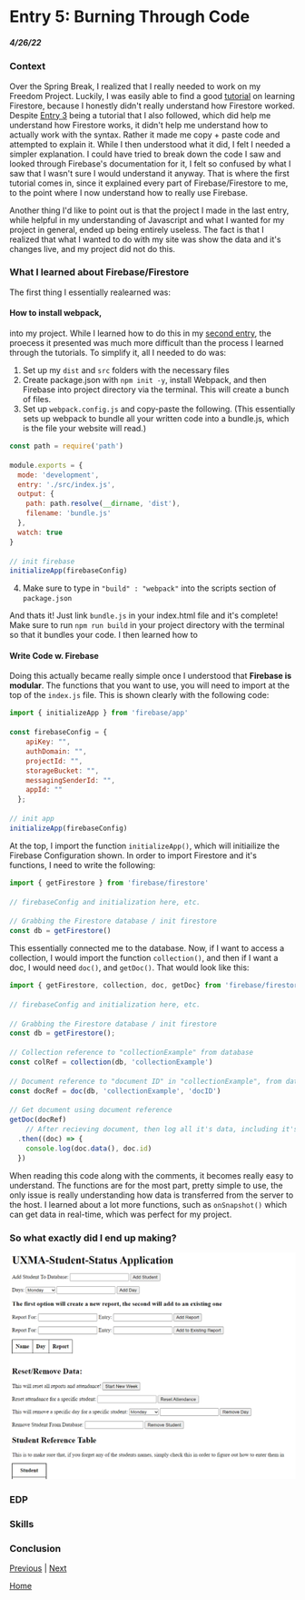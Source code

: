 # Entry 5: Burning Through Code
##### 4/26/22

### Context

Over the Spring Break, I realized that I really needed to work on my Freedom Project. Luckily, I was easily able to find a good [tutorial](https://www.youtube.com/watch?v=9zdvmgGsww0&list=PL4cUxeGkcC9jERUGvbudErNCeSZHWUVlb) on learning Firestore, because I honestly didn't really understand how Firestore worked. Despite [Entry 3](entry03.md) being a tutorial that I also followed, which did help me understand how Firestore works, it didn't help me understand how to actually work with the syntax. Rather it made me copy + paste code and attempted to explain it. While I then understood what it did, I felt I needed a simpler explanation. I could have tried to break down the code I saw and looked through Firebase's documentation for it, I felt so confused by what I saw that I wasn't sure I would understand it anyway. That is where the first tutorial comes in, since it explained every part of Firebase/Firestore to me, to the point where I now understand how to really use Firebase. 

Another thing I'd like to point out is that the project I made in the last entry, while helpful in my understanding of Javascript and what I wanted for my project in general, ended up being entirely useless. The fact is that I realized that what I wanted to do with my site was show the data and it's changes live, and my project did not do this. 

### What I learned about Firebase/Firestore

The first thing I essentially realearned was:
#### **How to install webpack,**
into my project. While I learned how to do this in my [second entry](entry02.md), the proecess it presented was much more difficult than the process I learned through the tutorials. To simplify it, all I needed to do was:
1. Set up my `dist` and `src` folders with the necessary files
2. Create package.json with `npm init -y`, install Webpack, and then Firebase into project directory via the terminal. This will create a bunch of files. 
3. Set up `webpack.config.js` and copy-paste the following. (This essentially sets up webpack to bundle all your written code into a bundle.js, which is the file your website will read.)
``` javascript
const path = require('path')

module.exports = {
  mode: 'development',
  entry: './src/index.js',
  output: {
    path: path.resolve(__dirname, 'dist'),
    filename: 'bundle.js'
  },
  watch: true
}

// init firebase
initializeApp(firebaseConfig)
```

4. Make sure to type in `"build" : "webpack"` into the scripts section of `package.json`

And thats it! Just link `bundle.js` in your index.html file and it's complete! Make sure to run `npm run build` in your project directory with the terminal so that it bundles your code. I then learned how to

#### **Write Code w. Firebase**

Doing this actually became really simple once I understood that **Firebase is modular**. The functions that you want to use, you will need to import at the top of the `index.js` file. This is shown clearly with the following code:

``` javascript
import { initializeApp } from 'firebase/app'

const firebaseConfig = {
    apiKey: "",
    authDomain: "",
    projectId: "",
    storageBucket: "",
    messagingSenderId: "",
    appId: ""
  };

// init app
initializeApp(firebaseConfig)
```

At the top, I import the function `initializeApp()`, which will initiailize the Firebase Configuration shown. In order to import Firestore and it's functions, I need to write the following:

``` javascript
import { getFirestore } from 'firebase/firestore'

// firebaseConfig and initialization here, etc. 

// Grabbing the Firestore database / init firestore
const db = getFirestore()
```

This essentially connected me to the database. Now, if I want to access a collection, I would import the function `collection()`, and then if I want a doc, I would need `doc()`, and `getDoc()`. That would look like this:

``` javascript
import { getFirestore, collection, doc, getDoc} from 'firebase/firestore'

// firebaseConfig and initialization here, etc.

// Grabbing the Firestore database / init firestore
const db = getFirestore();

// Collection reference to "collectionExample" from database
const colRef = collection(db, 'collectionExample')

// Document reference to "document ID" in "collectionExample", from database
const docRef = doc(db, 'collectionExample', 'docID')

// Get document using document reference
getDoc(docRef)
    // After recieving document, then log all it's data, including it's ID, to the consoele. 
  .then((doc) => {
    console.log(doc.data(), doc.id)
  })
```

When reading this code along with the comments, it becomes really easy to understand. The functions are for the most part, pretty simple to use, the only issue is really understanding how data is transferred from the server to the host. I learned about a lot more functions, such as `onSnapshot()` which can get data in real-time, which was perfect for my project. 

### So what exactly did I end up making?

![Prototype](/imgs/prototype-img.png)
### EDP

### Skills

### Conclusion


[Previous](entry04.md) | [Next](entry06.md)

[Home](../README.md)